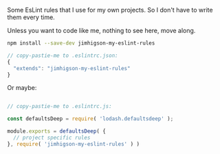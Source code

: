 Some EsLint rules that I use for my own projects. So I don't have to write them every time.

Unless you want to code like me, nothing to see here, move along.

```sh
npm install --save-dev jimhigson-my-eslint-rules
```

```js
// copy-pastie-me to .eslintrc.json:
{
  "extends": "jimhigson-my-eslint-rules"
}
```

Or maybe:

```js

// copy-pastie-me to .eslintrc.js:

const defaultsDeep = require( 'lodash.defaultsdeep' );

module.exports = defaultsDeep( {
  // project specific rules
}, require( 'jimhigson-my-eslint-rules' ) )

```


